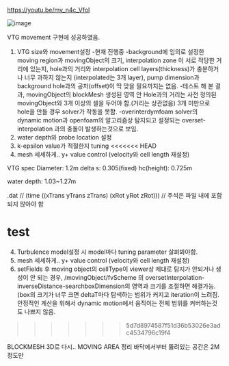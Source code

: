 https://youtu.be/mv_n4c_VfoI

[](https://youtu.be/mv_n4c_VfoI
)
![image](https://github.com/user-attachments/assets/416d9d76-f195-445a-b499-95d278277d88)

VTG movement 구현에 성공하였음.
1. VTG size와 movement설정
-현재 진행중
-background에 임의로 설정한 moving region과 movingObject의 크기, interpolation zone 이 서로 적당한 거리에 있는지, hole과의 거리와 interpolation cell layers(thickness)가 충분하거나 너무 과하지 않는지
(interpolated는 3개 layer), pump dimension과 background hole과의 공차(offset)이 딱 맞을 필요까지는 없음.
-테스트 해 본 결과, movingObject의 blockMesh 생성된 영역 안 Hole과의 거리는 사전 정의된 movingObject와 3개 이상의 셀을 두어야 함.(거리는 상관없음) 3개 미만으로 hole을 만들 경우 solver가 작동을 못함.
-overinterdymfoam solver의 dynamic motion과 openfoam의 알고리즘상 탐지되고 설정되는 overset-interpolation 과의 충돌이 발생하는것으로 보임.
2. water depth와 probe location 설정
3. k-epsilon value가 적절한지 tuning
<<<<<<< HEAD
4. mesh 세세하게.. y+ value control (velocity와 cell length 재설정)

VTG spec
Diameter: 1.2m
delta s: 0.305(fixed)
hc(height): 0.725m

water depth: 1.03~1.27m

.dat
// (time ((xTrans yTrans zTrans) (xRot yRot zRot)))  // 주석은 파일 내에 포함되지 않아야 함

test
=======
4. Turbulence model설정 시 model마다 tuning parameter 살펴봐야함.
5. mesh 세세하게.. y+ value control (velocity와 cell length 재설정)
6. setFields 후 moving object의 cellType이 viewer상 제대로 탐지가 안되거나 생성이 안 되는 경우, /movingObject/fvScheme 의 oversetInterpolation-inverseDistance-searchboxDimension의 영역과 크기를 조절하면 해결가능.(box의 크기가 너무 크면 deltaT마다 탐색하는 범위가 커지고 iteration이 느려짐. 안정적인 계산을 위해서 dynamic motion에서 움직이는 전체 범위를 커버하는것도 나쁘지 않음.
>>>>>>> 5d7d8974587f51d36b53026e3adc4534796c19f4

BLOCKMESH 3D로 다시..
MOVING AREA 정리
바닥에서부터 뚫려있는 공간은 2M정도만
